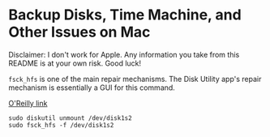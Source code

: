 # Backup Disks, Time Machine, and Other Issues on Mac


Disclaimer: I don't work for Apple. Any information you take from this README is at your own risk. Good luck!

`fsck_hfs` is one of the main repair mechanisms. The Disk Utility app's repair mechanism is essentially a GUI for this command.

[O'Reilly link](https://www.oreilly.com/library/view/macintosh-terminal-pocket/9781449328962/re70.html#:~:text=The%20fsck_hfs%20command%20validates%20a,Utility%20in%20the%20Utilities%20folder)

```
sudo diskutil unmount /dev/disk1s2
sudo fsck_hfs -f /dev/disk1s2
```
